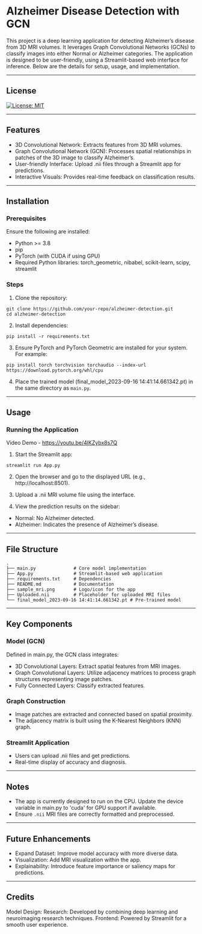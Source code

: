 # Alzheimer Disease Detection with GCN

This project is a deep learning application for detecting Alzheimer’s disease from 3D MRI volumes. It leverages Graph Convolutional Networks (GCNs) to classify images into either Normal or Alzheimer categories. The application is designed to be user-friendly, using a Streamlit-based web interface for inference. Below are the details for setup, usage, and implementation.

---
## License
[![License: MIT](https://img.shields.io/badge/License-MIT-yellow.svg)](https://opensource.org/licenses/MIT)

---
## Features
- 3D Convolutional Network: Extracts features from 3D MRI volumes.
- Graph Convolutional Network (GCN): Processes spatial relationships in patches of the 3D image to classify Alzheimer’s.
- User-friendly Interface: Upload .nii files through a Streamlit app for predictions.
- Interactive Visuals: Provides real-time feedback on classification results.

---

## Installation
### Prerequisites
Ensure the following are installed:

- Python >= 3.8
- pip
- PyTorch (with CUDA if using GPU)
- Required Python libraries: torch_geometric, nibabel, scikit-learn, scipy, streamlit

### Steps
1. Clone the repository:
```
git clone https://github.com/your-repo/alzheimer-detection.git
cd alzheimer-detection
```
2. Install dependencies:
```
pip install -r requirements.txt
```
3. Ensure PyTorch and PyTorch Geometric are installed for your system. For example:
```
pip install torch torchvision torchaudio --index-url https://download.pytorch.org/whl/cpu
```
4. Place the trained model (final_model_2023-09-16 14:41:14.661342.pt) in the same directory as `main.py`.

---
## Usage
### Running the Application
Video Demo - https://youtu.be/4lKZybx8s7Q 

1. Start the Streamlit app:
```
streamlit run App.py
```

2. Open the browser and go to the displayed URL (e.g., http://localhost:8501).

3. Upload a .nii MRI volume file using the interface.

4. View the prediction results on the sidebar:
- Normal: No Alzheimer detected.
- Alzheimer: Indicates the presence of Alzheimer’s disease.


---
## File Structure
```
.
├── main.py              # Core model implementation
├── App.py               # Streamlit-based web application
├── requirements.txt     # Dependencies
├── README.md            # Documentation
├── sample_mri.png       # Logo/icon for the app
├── Uploaded.nii         # Placeholder for uploaded MRI files
└── final_model_2023-09-16 14:41:14.661342.pt # Pre-trained model
```

---
## Key Components
### Model (GCN)
Defined in main.py, the GCN class integrates:
- 3D Convolutional Layers: Extract spatial features from MRI images.
- Graph Convolutional Layers: Utilize adjacency matrices to process graph structures representing image patches.
- Fully Connected Layers: Classify extracted features.

### Graph Construction
- Image patches are extracted and connected based on spatial proximity.
- The adjacency matrix is built using the K-Nearest Neighbors (KNN) graph.

### Streamlit Application
- Users can upload .nii files and get predictions.
- Real-time display of accuracy and diagnosis.


---
## Notes
- The app is currently designed to run on the CPU. Update the device variable in main.py to 'cuda' for GPU support if available.
- Ensure `.nii` MRI files are correctly formatted and preprocessed.

---
## Future Enhancements
- Expand Dataset: Improve model accuracy with more diverse data.
- Visualization: Add MRI visualization within the app.
- Explainability: Introduce feature importance or saliency maps for predictions.

---
## Credits
Model Design: 
Research: Developed by combining deep learning and neuroimaging research techniques.
Frontend: Powered by Streamlit for a smooth user experience.
